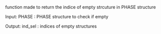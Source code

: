   function made to return the indice of empty strcuture in PHASE structure
  
  Input:
      PHASE : PHASE structure to check if empty
      
  Output:
      ind_sel : indices of empty structures
